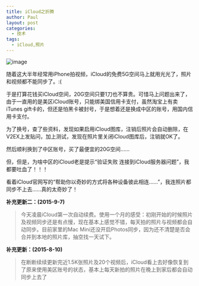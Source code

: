 ```yaml
---
title: iCloud之折腾
author: Paul
layout: post
categories:
  - 技术
tags:
  - iCloud,照片
---
```


  

![image](http://img7.chztv.com/2015-0709/iCloud.jpg)

随着这大半年经常用iPhone拍视频，iCloud的免费5G空间马上就用光光了，照片和视频都不能同步了。:(

于是打算花钱买iCloud空间，20G空间只要1刀也不算贵。可惜马上问题出来了，由于一直用的是美区iCloud账号，只能绑美国信用卡支付，虽然淘宝上有卖iTunes gift卡的，但还是怕黑卡被封号，于是想着还是换成中区的账号，用国内信用卡支付。

为了换号，查了些资料，发现如果启用iCloud图库，注销后照片会自动删除，在V2EX上发贴问，加上测试，发现在照片里关闭iCloud图库后，注销就OK了。

然后顺利换到了中区账号，买了最便宜的20G空间……

但，但是，为啥中区的iCloud老是提示“验证失败 连接到iCloud服务器问题”，我都要吐血了！！！

看着iCloud官网写的“帮助你以奇妙的方式将各种设备彼此相连……”，我连照片都同步不上去……真的太奇妙了！

**补充更新二：(2015-9-7)**  

> 今天凌晨iCloud第一次自动续费。使用一个月的感受：初刚开始的时候照片及视频同步还是有点慢，现在基本上感觉不错，每天拍的照片与视频都会自动同步。目前家里的Mac Mini还没开启Photos同步，因为还不清楚是否会合并到本地的照片库，抽空找一天试下。

**补充更新：(2015-8-10)**  

> 在断断续续更新完近1.5K张照片及20个视频后，iCloud看上去好像恢复到了原来使用美区账号的状态，基本上每天新拍的照片在晚上到家后都会自动同步上去了